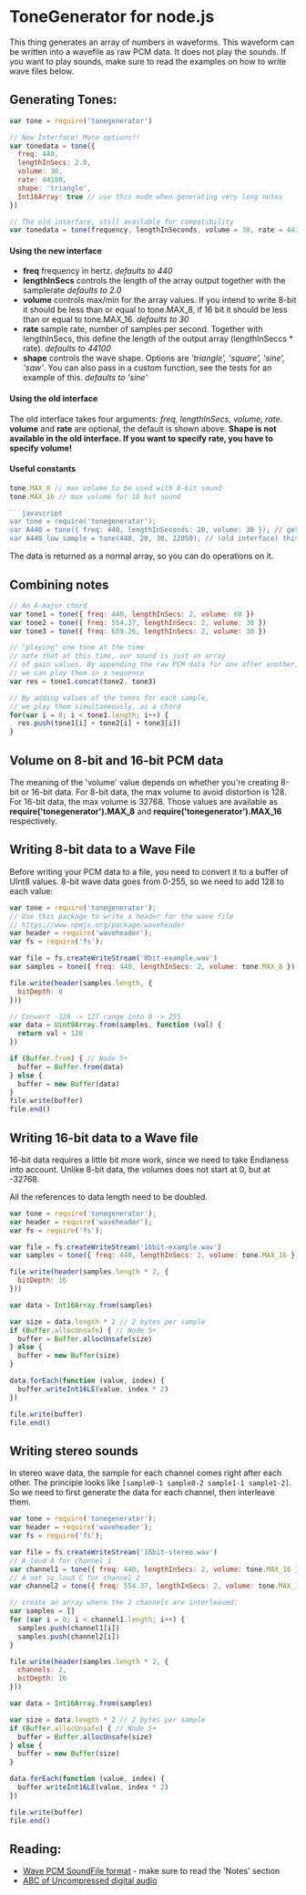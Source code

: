 ToneGenerator for node.js
====

This thing generates an array of numbers in waveforms. This waveform can be written into a wavefile as raw PCM data.
It does not play the sounds. If you want to play sounds, make sure to read the examples on how to write wave files below.

## Generating Tones:

```javascript
var tone = require('tonegenerator')

// New Interface! More options!!
var tonedata = tone({
  freq: 440,
  lengthInSecs: 2.0,
  volume: 30,
  rate: 44100,
  shape: 'triangle',
  Int16Array: true // use this mode when generating very long notes
})

// The old interface, still available for compatibility
var tonedata = tone(frequency, lengthInSeconds, volume = 30, rate = 44100)
```

#### Using the new interface
- **freq** frequency in hertz. *defaults to 440*
- **lengthInSecs** controls the length of the array output together with the samplerate *defaults to 2.0*
- **volume** controls max/min for the array values. If you intend to write 8-bit it should be less than or equal to tone.MAX_8, if 16 bit it should be less than or equal to tone.MAX_16. *defaults to 30*
- **rate** sample rate, number of samples per second. Together with lengthInSecs, this define the length of the output array (lengthInSeccs * rate). *defaults to 44100*
- **shape** controls the wave shape. Options are *'triangle', 'square', 'sine', 'saw'*. You can also pass in a custom function, see the tests for an example of this. *defaults to 'sine'*

#### Using the old interface
The old interface takes four arguments: *freq, lengthInSecs, volume, rate*.
**volume** and **rate** are optional, the default is shown above.
**Shape is not available in the old interface. If you want to specify rate, you have to specify volume!**

#### Useful constants
```javascript
tone.MAX_8 // max volume to be used with 8-bit sound
tone.MAX_16 // max volume for 16 bit sound

```javascript
var tone = require('tonegenerator');
var A440 = tone({ freq: 440, lengthInSeconds: 20, volume: 30 }); // get PCM data for a 440hz A, 20 seconds, volume 30
var A440_low_sample = tone(440, 20, 30, 22050); // (old interface) this array has lower sample rate and will only be half as long
```

The data is returned as a normal array, so you can do operations on it.

## Combining notes

```javascript
// An A-major chord
var tone1 = tone({ freq: 440, lengthInSecs: 2, volume: 60 })
var tone2 = tone({ freq: 554.37, lengthInSecs: 2, volume: 30 })
var tone3 = tone({ freq: 659.26, lengthInSecs: 2, volume: 30 })

// "playing" one tone at the time
// note that at this time, our sound is just an array
// of gain values. By appending the raw PCM data for one after another,
// we can play them in a sequence
var res = tone1.concat(tone2, tone3)

// By adding values of the tones for each sample,
// we play them simultaneously, as a chord
for(var i = 0; i < tone1.length; i++) {
  res.push(tone1[i] + tone2[i] + tone3[i])
}
```

## Volume on 8-bit and 16-bit PCM data

The meaning of the 'volume' value depends on whether you're creating 8-bit or 16-bit data. For 8-bit data, the max volume to avoid distortion is 128. For 16-bit data, the max volume is 32768. Those values are available as **require('tonegenerator').MAX_8** and **require('tonegenerator').MAX_16** respectively.

## Writing 8-bit data to a Wave File
Before writing your PCM data to a file, you need to convert it to a buffer of UInt8 values. 8-bit wave data goes from 0-255, so we need to add 128 to each value:

```javascript
var tone = require('tonegenerator');
// Use this package to write a header for the wave file
// https://www.npmjs.org/package/waveheader
var header = require('waveheader');
var fs = require('fs');

var file = fs.createWriteStream('8bit-example.wav')
var samples = tone({ freq: 440, lengthInSecs: 2, volume: tone.MAX_8 })

file.write(header(samples.length, {
  bitDepth: 8
}))

// Convert -128 -> 127 range into 0 -> 255
var data = Uint8Array.from(samples, function (val) {
  return val + 128
})

if (Buffer.from) { // Node 5+
  buffer = Buffer.from(data)
} else {
  buffer = new Buffer(data)
}
file.write(buffer)
file.end()
```

## Writing 16-bit data to a Wave file

16-bit data requires a little bit more work, since we need to take Endianess into account. Unlike 8-bit data, the volumes does not start at 0, but at -32768.

All the references to data length need to be doubled.

```javascript
var tone = require('tonegenerator');
var header = require('waveheader');
var fs = require('fs');

var file = fs.createWriteStream('16bit-example.wav')
var samples = tone({ freq: 440, lengthInSecs: 2, volume: tone.MAX_16 })

file.write(header(samples.length * 2, {
  bitDepth: 16
}))

var data = Int16Array.from(samples)

var size = data.length * 2 // 2 bytes per sample
if (Buffer.allocUnsafe) { // Node 5+
  buffer = Buffer.allocUnsafe(size)
} else {
  buffer = new Buffer(size)
}

data.forEach(function (value, index) {
  buffer.writeInt16LE(value, index * 2)
})

file.write(buffer)
file.end()
```

## Writing stereo sounds

In stereo wave data, the sample for each channel comes right after each other.
The principle looks like `[sample0-1 sample0-2 sample1-1 sample1-2]`. So we need to
first generate the data for each channel, then interleave them.


```javascript
var tone = require('tonegenerator');
var header = require('waveheader');
var fs = require('fs');

var file = fs.createWriteStream('16bit-stereo.wav')
// A loud A for channel 1
var channel1 = tone({ freq: 440, lengthInSecs: 2, volume: tone.MAX_16 })
// A not so loud C for channel 2
var channel2 = tone({ freq: 554.37, lengthInSecs: 2, volume: tone.MAX_16 / 4 })

// create an array where the 2 channels are interleaved:
var samples = []
for (var i = 0; i < channel1.length; i++) {
  samples.push(channel1[i])
  samples.push(channel2[i])
}

file.write(header(samples.length * 2, {
  channels: 2,
  bitDepth: 16
}))

var data = Int16Array.from(samples)

var size = data.length * 2 // 2 bytes per sample
if (Buffer.allocUnsafe) { // Node 5+
  buffer = Buffer.allocUnsafe(size)
} else {
  buffer = new Buffer(size)
}

data.forEach(function (value, index) {
  buffer.writeInt16LE(value, index * 2)
})

file.write(buffer)
file.end()
```

## Reading:

* [Wave PCM SoundFile format](http://soundfile.sapp.org/doc/WaveFormat/) - make sure to read the 'Notes' section
* [ABC of Uncompressed digital audio](http://blog.bjornroche.com/2013/05/the-abcs-of-pcm-uncompressed-digital.html)
